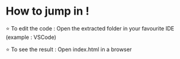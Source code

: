 # How to jump in !


⭐ To edit the code : Open the extracted folder in your favourite IDE (example : VSCode)

⭐ To see the result : Open index.html in a browser